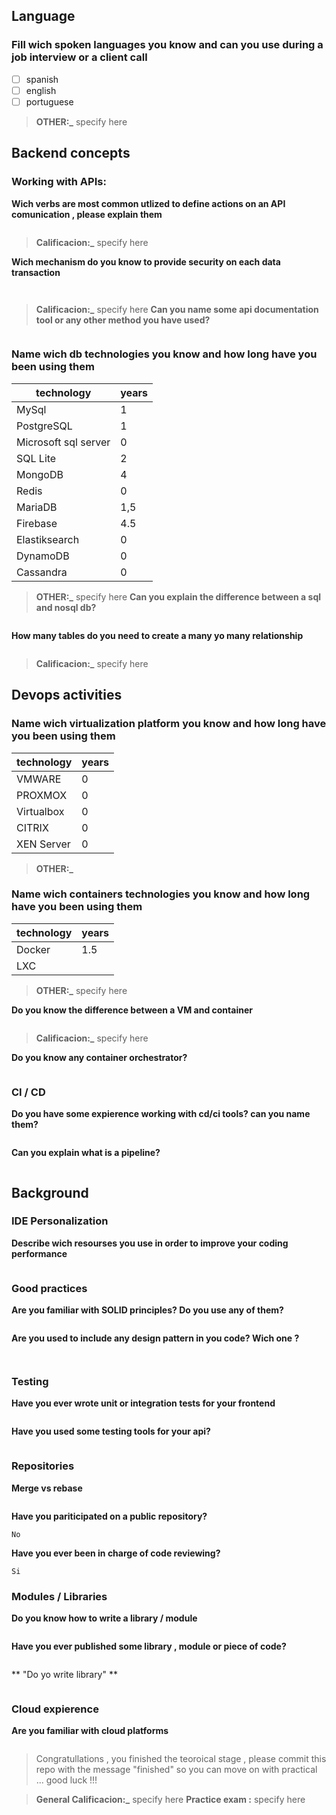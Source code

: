 ## Language
### Fill  wich spoken languages you know and can you use during a job interview or a client call

 - [ ] spanish   
 - [ ] english   
 - [ ] portuguese
 
> **OTHER:_**  specify here


## Backend concepts
### Working with APIs:
**Wich verbs are most common utlized to define actions on an API comunication , please explain them**
```

```
> **Calificacion:_**  specify here

**Wich mechanism do you know to provide security on each data transaction**
```
 
```
> **Calificacion:_**  specify here
**Can you name some api documentation tool or any other method you have used?**
```

```

### Name wich db technologies you know and how long have you been using them
| technology | years |
|------------|-------|
| MySql        |   1   |
| PostgreSQL      |   1   |
| Microsoft sql server    |   0   |
| SQL Lite    |   2   |
| MongoDB    |    4   |
| Redis    |    0   |
| MariaDB    |   1,5   |
| Firebase    |    4.5   |
| Elastiksearch    |   0   |
| DynamoDB    |   0   |
| Cassandra    |   0    |

> **OTHER:_**  specify here
**Can you explain the difference between a sql and nosql db?**
```

```
**How many tables do you need to create a many yo many relationship**
```

```

> **Calificacion:_**  specify here

## Devops activities

### Name wich virtualization platform you know and how long have you been using them

| technology | years |
|------------|-------|
| VMWARE    |   0   |
| PROXMOX    |   0    |
| Virtualbox    |  0    |
| CITRIX    |   0    |
| XEN Server    |   0    |

> **OTHER:_**  


### Name wich containers technologies you know and how long have you been using them

| technology | years |
|------------|-------|
| Docker    |   1.5   |
| LXC    |       |

> **OTHER:_**  specify here


**Do you know the difference between a VM and container**
```

```
> **Calificacion:_**  specify here


**Do you know any container orchestrator?**
```

```

### CI / CD

**Do you have some expierence working with cd/ci tools? can you name them?**
```

```
**Can you explain what is a pipeline?**
```

```

## Background


### IDE Personalization
**Describe wich resourses you use in order to improve your coding performance**
```

```

### Good practices
**Are you familiar with SOLID principles? Do you use any of them?**
```

```
**Are you used to include any design pattern in you code? Wich one ?** 
```
 
```
### Testing
**Have you ever wrote unit or integration tests for your frontend**
```

```
**Have you used some testing tools for your api?**
```

```

### Repositories
**Merge vs rebase**
```

```

**Have you pariticipated on a public repository?**
```
No
```
**Have you ever been in charge of code reviewing?**
```
Si
```

### Modules / Libraries
**Do you know how to write a library / module**
```

```
**Have you ever published some library , module or piece of code?**
```

```
** "Do yo write library" **
```

```


### Cloud expierence
**Are you familiar with cloud platforms**
```

```

> Congratullations , you finished the teoroical stage , please commit this repo with the message "finished" so you can move on with practical ... good luck !!!


> **General Calificacion:_**  specify here
> **Practice exam :**  specify here
